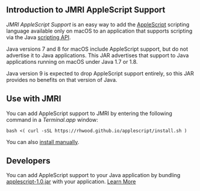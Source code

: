 ## Introduction to JMRI AppleScript Support

_JMRI AppleScript Support_ is an easy way to add the
[AppleScript](https://developer.apple.com/library/mac/documentation/AppleScript/Conceptual/AppleScriptX/AppleScriptX.html)
scripting language available only on macOS to an application that supports
scripting via the Java [scripting API](http://docs.oracle.com/javase/8/docs/api/javax/script/package-summary.html).

Java versions 7 and 8 for macOS include AppleScript support, but do not
advertise it to Java applications. This JAR advertises that support to Java
applications running on macOS under Java 1.7 or 1.8.

Java version 9 is expected to drop AppleScript support entirely, so this JAR
provides no benefits on that version of Java.

## Use with JMRI

You can add AppleScript support to JMRI by entering the following command in a
_Terminal.app_ window:
    
```
bash <( curl -sSL https://rhwood.github.io/applescript/install.sh )
```

You can also [install manually](jmri.html).

## Developers

You can add AppleScript support to your Java application by bundling
[applescript-1.0.jar](https://github.com/rhwood/applescript/releases/tag/v1.0)
with your application. [Learn More](developers.html) 